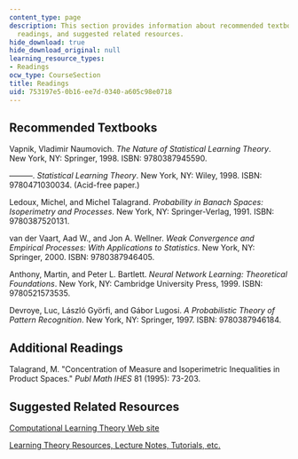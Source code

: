 ```yaml
---
content_type: page
description: This section provides information about recommended textbooks, additional
  readings, and suggested related resources.
hide_download: true
hide_download_original: null
learning_resource_types:
- Readings
ocw_type: CourseSection
title: Readings
uid: 753197e5-0b16-ee7d-0340-a605c98e0718
---
```


Recommended Textbooks
---------------------

Vapnik, Vladimir Naumovich. _The Nature of Statistical Learning Theory_. New York, NY: Springer, 1998. ISBN: 9780387945590.

———. _Statistical Learning Theory_. New York, NY: Wiley, 1998. ISBN: 9780471030034. (Acid-free paper.)

Ledoux, Michel, and Michel Talagrand. _Probability in Banach Spaces: Isoperimetry and Processes_. New York, NY: Springer-Verlag, 1991. ISBN: 9780387520131.

van der Vaart, Aad W., and Jon A. Wellner. _Weak Convergence and Empirical Processes: With Applications to Statistics_. New York, NY: Springer, 2000. ISBN: 9780387946405.

Anthony, Martin, and Peter L. Bartlett. _Neural Network Learning: Theoretical Foundations_. New York, NY: Cambridge University Press, 1999. ISBN: 9780521573535.

Devroye, Luc, László Györfi, and Gábor Lugosi. _A Probabilistic Theory of Pattern Recognition_. New York, NY: Springer, 1997. ISBN: 9780387946184.

Additional Readings
-------------------

Talagrand, M. "Concentration of Measure and Isoperimetric Inequalities in Product Spaces." _Publ Math IHES_ 81 (1995): 73-203.

Suggested Related Resources
---------------------------

[Computational Learning Theory Web site](http://www.learningtheory.org/)

[Learning Theory Resources, Lecture Notes, Tutorials, etc.](http://learningtheory.org/)